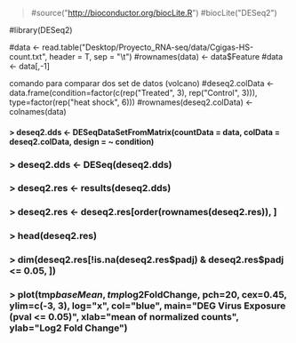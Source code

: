 >#source("http://bioconductor.org/biocLite.R") 
>#biocLite("DESeq2") 

#library(DESeq2)

#data <- read.table("Desktop/Proyecto_RNA-seq/data/Cgigas-HS-count.txt", header = T, sep = "\t")
#rownames(data) <- data$Feature
#data <- data[,-1]

comando para comparar dos set de datos (volcano)
#deseq2.colData <- data.frame(condition=factor(c(rep("Treated", 3), rep("Control", 3))), type=factor(rep("heat shock", 6)))
#rownames(deseq2.colData) <- colnames(data)
#### > deseq2.dds <- DESeqDataSetFromMatrix(countData = data, colData = deseq2.colData, design = ~ condition)
### > deseq2.dds <- DESeq(deseq2.dds)

### > deseq2.res <- results(deseq2.dds)
### > deseq2.res <- deseq2.res[order(rownames(deseq2.res)), ]
### > head(deseq2.res)

### > dim(deseq2.res[!is.na(deseq2.res$padj) & deseq2.res$padj <= 0.05, ])
### > plot(tmp$baseMean, tmp$log2FoldChange, pch=20, cex=0.45, ylim=c(-3, 3), log="x", col="blue", main="DEG Virus Exposure  (pval <= 0.05)", xlab="mean of normalized counts", ylab="Log2 Fold Change")





